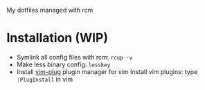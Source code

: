 My dotfiles managed with rcm

# Installation (WIP)
* Symlink all config files with rcm: `rcup -v`
* Make less binary config: `lesskey`
* Install [vim-plug](https://github.com/junegunn/vim-plug#unix) plugin manager for vim
Install vim plugins: type `:PlugInstall` in vim
